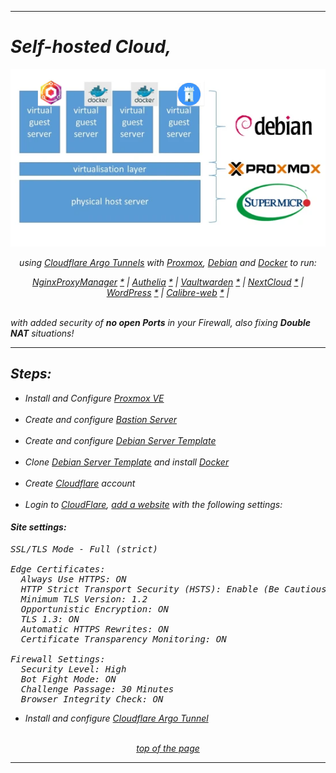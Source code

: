   
---  
  
# *Self-hosted Cloud,*
  
<p align="center">
  <img src="https://github.com/vdarkobar/Home-Cloud/blob/main/shared/infrastructure.webp">
</p>
  
<p align="center">
<i>using <a href="https://www.cloudflare.com/products/tunnel/">Cloudflare Argo Tunnels</a> with <a href="https://www.proxmox.com/">Proxmox</a>, <a href="https://www.debian.org/">Debian</a> and <a href="https://www.docker.com/">Docker</a> to run: 
</p>  
  
<p align="center">
  <a href="https://github.com/vdarkobar/NPM">NginxProxyManager</a> <a href="https://nginxproxymanager.com/">*</a> |
  <a href="https://github.com/vdarkobar/Authelia">Authelia</a> <a href="https://www.authelia.com/">*</a> |
  <a href="https://github.com/vdarkobar/Vaultwarden">Vaultwarden</a> <a href="https://github.com/dani-garcia/vaultwarden">*</a> |  
  <a href="https://github.com/vdarkobar/NC">NextCloud</a> <a href="https://nextcloud.com/">*</a> |  
  <a href="https://github.com/vdarkobar/WP">WordPress</a> <a href="https://wordpress.com/">*</a> |  
  <a href="https://github.com/vdarkobar/Calibre-web">Calibre-web</a> <a href="https://github.com/janeczku/calibre-web">*</a> |  
  <br><br>
</p>  
  
with added security of **no open *Ports*** in your *Firewall*, also fixing **Double NAT** situations!
  
---  
  
## Steps:
  
- Install and Configure <a href="https://github.com/vdarkobar/Home-Cloud/blob/main/shared/Proxmox.md">Proxmox VE</a>
  <br><br>
- Create and configure <a href="https://github.com/vdarkobar/Home-Cloud/blob/main/shared/Bastion.md">Bastion Server</a>
  <br><br>
- Create and configure <a href="https://github.com/vdarkobar/Home-Cloud/blob/main/shared/Debian.md">Debian Server Template</a>
  <br><br>
- Clone <a href="https://github.com/vdarkobar/Home-Cloud/blob/main/shared/Debian.md">Debian Server Template</a> and install <a href="https://github.com/vdarkobar/Home-Cloud/blob/main/shared/Docker.md">Docker</a>
  <br><br>
- Create <a href="https://dash.cloudflare.com/sign-up">Cloudflare</a> account
  <br><br>
- Login to <a href="https://dash.cloudflare.com/">CloudFlare</a>, <a href="https://support.cloudflare.com/hc/en-us/articles/201720164-Creating-a-Cloudflare-account-and-adding-a-website">add a website</a> with the following settings:

#### Site settings:  

<pre>
SSL/TLS Mode - Full (strict)  

Edge Certificates:  
  Always Use HTTPS: ON  
  HTTP Strict Transport Security (HSTS): Enable (Be Cautious)  
  Minimum TLS Version: 1.2  
  Opportunistic Encryption: ON  
  TLS 1.3: ON  
  Automatic HTTPS Rewrites: ON  
  Certificate Transparency Monitoring: ON   
  
Firewall Settings:  
  Security Level: High  
  Bot Fight Mode: ON  
  Challenge Passage: 30 Minutes  
  Browser Integrity Check: ON  
</pre>
  
- Install and configure <a href="https://github.com/vdarkobar/Home-Cloud/blob/main/shared/Cloudflare%20Argo%20Tunnel.md">Cloudflare Argo Tunnel</a>
  <br><br>
<p align="center">
<a href="https://github.com/vdarkobar/Home-Cloud#self-hosted-cloud">top of the page</a>
</p>
  
---  
